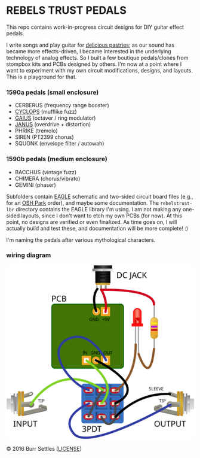 # REBELS TRUST PEDALS

This repo contains work-in-progress circuit designs for DIY guitar effect pedals.

I write songs and play guitar for [delicious pastries](http://deliciouspastries.bandcamp.com/); as our sound has became more effects-driven, I became interested in the underlying technology of  analog effects. So I built a few boutique pedals/clones from stompbox kits and PCBs designed by others. I'm now at a point where I want to experiment with my own circuit modifications, designs, and layouts. This is a playground for that.


### 1590a pedals (small enclosure)

- CERBERUS (frequency range booster)
- [CYCLOPS](1590a/cyclops_fuzz/) (mufflike fuzz)
- [GAIUS](1590a/gaius_ringer/) (octaver / ring modulator)
- [JANUS](1590a/janus_overdrive) (overdrive + distortion)
- PHRIKE (tremolo)
- SIREN (PT2399 chorus)
- SQUONK (envelope filter / autowah)


### 1590b pedals (medium enclosure)

- BACCHUS (vintage fuzz)
- CHIMERA (chorus/vibrato)
- GEMINI (phaser)


Subfolders contain [EAGLE](http://www.cadsoftusa.com/) schematic and two-sided circuit board files (e.g., for an [OSH Park](https://oshpark.com/) order), and maybe some documentation. The `rebelstrust-lbr` directory contains the EAGLE library I'm using. I am not making any one-sided layouts, since I don't want to etch my own PCBs (for now). At this point, no designs are verified or even finalized. As time goes on, I will actually build and test these, and documentation will be more complete! :)

I'm naming the pedals after various mythological characters.

### wiring diagram

![wiring](wiring.svg "wiring diagram")

© 2016 Burr Settles ([LICENSE](LICENSE.md))